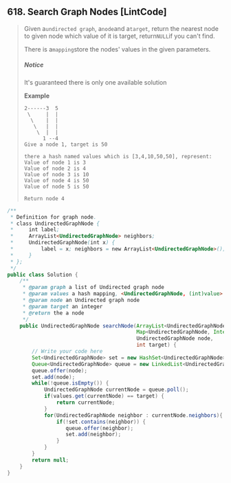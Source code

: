 ## 618. Search Graph Nodes \[LintCode\]

> Given a`undirected graph`, a`node`and a`target`, return the nearest node to given node which value of it is target, return`NULL`if you can't find.
>
> There is a`mapping`store the nodes' values in the given parameters.
>
> ##### Notice
>
> It's guaranteed there is only one available solution
>
> **Example**
>
> ```
> 2------3  5
>  \     |  | 
>   \    |  |
>    \   |  |
>     \  |  |
>       1 --4
> Give a node 1, target is 50
>
> there a hash named values which is [3,4,10,50,50], represent:
> Value of node 1 is 3
> Value of node 2 is 4
> Value of node 3 is 10
> Value of node 4 is 50
> Value of node 5 is 50
>
> Return node 4
> ```

```java
/**
 * Definition for graph node.
 * class UndirectedGraphNode {
 *     int label;
 *     ArrayList<UndirectedGraphNode> neighbors;
 *     UndirectedGraphNode(int x) { 
 *         label = x; neighbors = new ArrayList<UndirectedGraphNode>(); 
 *     }
 * };
 */
public class Solution {
    /**
     * @param graph a list of Undirected graph node
     * @param values a hash mapping, <UndirectedGraphNode, (int)value>
     * @param node an Undirected graph node
     * @param target an integer
     * @return the a node
     */
    public UndirectedGraphNode searchNode(ArrayList<UndirectedGraphNode> graph,
                                          Map<UndirectedGraphNode, Integer> values,
                                          UndirectedGraphNode node,
                                          int target) {
        // Write your code here
        Set<UndirectedGraphNode> set = new HashSet<UndirectedGraphNode>();
        Queue<UndirectedGraphNode> queue = new LinkedList<UndirectedGraphNode>();
        queue.offer(node);
        set.add(node);
        while(!queue.isEmpty()) {
            UndirectedGraphNode currentNode = queue.poll();
            if(values.get(currentNode) == target) {
                return currentNode;
            }
            for(UndirectedGraphNode neighbor : currentNode.neighbors){
                if(!set.contains(neighbor)) {
                   queue.offer(neighbor);
                   set.add(neighbor);
                }
            }
        }
        return null;
    }
}
```



